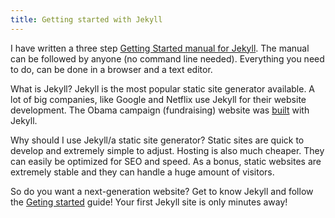 ```yaml
---
title: Getting started with Jekyll
---
```



I have written a three step&nbsp;[Getting Started manual for Jekyll](http://jekyllcodex.org/getting-started/). The manual can be followed by anyone (no command line needed). Everything you need to do, can be done in a browser and a text editor.

What is Jekyll? Jekyll is the most popular static site generator available. A lot of big companies, like Google and Netflix use Jekyll for their website development. The Obama campaign (fundraising) website was&nbsp;[built](http://kylerush.net/blog/meet-the-obama-campaigns-250-million-fundraising-platform/) with Jekyll.

Why should I use Jekyll/a static site generator? Static sites are quick to develop and extremely simple to adjust. Hosting is also much cheaper. They can easily be optimized for SEO and speed. As a bonus, static websites are extremely stable and they can handle a huge amount of visitors.

So do you want a next-generation website? Get to know Jekyll and follow the&nbsp;[Geting started](http://jekyllcodex.org/getting-started/)&nbsp;guide! Your first Jekyll site is only minutes away!